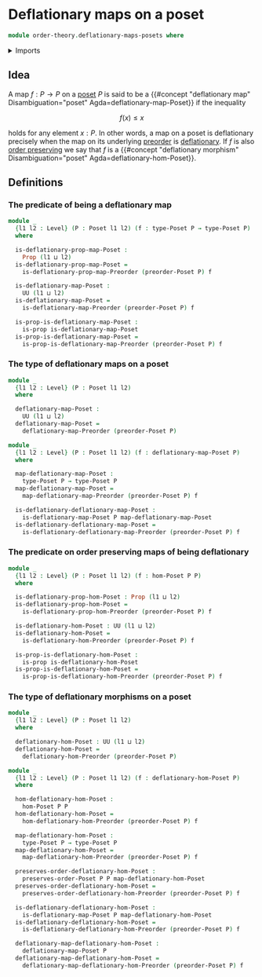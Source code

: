 # Deflationary maps on a poset

```agda
module order-theory.deflationary-maps-posets where
```

<details><summary>Imports</summary>

```agda
open import foundation.dependent-pair-types
open import foundation.dependent-products-propositions
open import foundation.propositions
open import foundation.subtypes
open import foundation.universe-levels

open import order-theory.deflationary-maps-preorders
open import order-theory.order-preserving-maps-posets
open import order-theory.posets
```

</details>

## Idea

A map $f : P → P$ on a [poset](order-theory.posets.md) $P$ is said to be a
{{#concept "deflationary map" Disambiguation="poset" Agda=deflationary-map-Poset}}
if the inequality

$$
  f(x) ≤ x
$$

holds for any element $x : P$. In other words, a map on a poset is deflationary
precisely when the map on its underlying [preorder](order-theory.preorders.md)
is [deflationary](order-theory.deflationary-maps-preorders.md). If $f$ is also
[order preserving](order-theory.order-preserving-maps-posets.md) we say that $f$
is a
{{#concept "deflationary morphism" Disambiguation="poset" Agda=deflationary-hom-Poset}}.

## Definitions

### The predicate of being a deflationary map

```agda
module _
  {l1 l2 : Level} (P : Poset l1 l2) (f : type-Poset P → type-Poset P)
  where

  is-deflationary-prop-map-Poset :
    Prop (l1 ⊔ l2)
  is-deflationary-prop-map-Poset =
    is-deflationary-prop-map-Preorder (preorder-Poset P) f

  is-deflationary-map-Poset :
    UU (l1 ⊔ l2)
  is-deflationary-map-Poset =
    is-deflationary-map-Preorder (preorder-Poset P) f

  is-prop-is-deflationary-map-Poset :
    is-prop is-deflationary-map-Poset
  is-prop-is-deflationary-map-Poset =
    is-prop-is-deflationary-map-Preorder (preorder-Poset P) f
```

### The type of deflationary maps on a poset

```agda
module _
  {l1 l2 : Level} (P : Poset l1 l2)
  where

  deflationary-map-Poset :
    UU (l1 ⊔ l2)
  deflationary-map-Poset =
    deflationary-map-Preorder (preorder-Poset P)

module _
  {l1 l2 : Level} (P : Poset l1 l2) (f : deflationary-map-Poset P)
  where

  map-deflationary-map-Poset :
    type-Poset P → type-Poset P
  map-deflationary-map-Poset =
    map-deflationary-map-Preorder (preorder-Poset P) f

  is-deflationary-deflationary-map-Poset :
    is-deflationary-map-Poset P map-deflationary-map-Poset
  is-deflationary-deflationary-map-Poset =
    is-deflationary-deflationary-map-Preorder (preorder-Poset P) f
```

### The predicate on order preserving maps of being deflationary

```agda
module _
  {l1 l2 : Level} (P : Poset l1 l2) (f : hom-Poset P P)
  where

  is-deflationary-prop-hom-Poset : Prop (l1 ⊔ l2)
  is-deflationary-prop-hom-Poset =
    is-deflationary-prop-hom-Preorder (preorder-Poset P) f

  is-deflationary-hom-Poset : UU (l1 ⊔ l2)
  is-deflationary-hom-Poset =
    is-deflationary-hom-Preorder (preorder-Poset P) f

  is-prop-is-deflationary-hom-Poset :
    is-prop is-deflationary-hom-Poset
  is-prop-is-deflationary-hom-Poset =
    is-prop-is-deflationary-hom-Preorder (preorder-Poset P) f
```

### The type of deflationary morphisms on a poset

```agda
module _
  {l1 l2 : Level} (P : Poset l1 l2)
  where

  deflationary-hom-Poset : UU (l1 ⊔ l2)
  deflationary-hom-Poset =
    deflationary-hom-Preorder (preorder-Poset P)

module _
  {l1 l2 : Level} (P : Poset l1 l2) (f : deflationary-hom-Poset P)
  where

  hom-deflationary-hom-Poset :
    hom-Poset P P
  hom-deflationary-hom-Poset =
    hom-deflationary-hom-Preorder (preorder-Poset P) f

  map-deflationary-hom-Poset :
    type-Poset P → type-Poset P
  map-deflationary-hom-Poset =
    map-deflationary-hom-Preorder (preorder-Poset P) f

  preserves-order-deflationary-hom-Poset :
    preserves-order-Poset P P map-deflationary-hom-Poset
  preserves-order-deflationary-hom-Poset =
    preserves-order-deflationary-hom-Preorder (preorder-Poset P) f

  is-deflationary-deflationary-hom-Poset :
    is-deflationary-map-Poset P map-deflationary-hom-Poset
  is-deflationary-deflationary-hom-Poset =
    is-deflationary-deflationary-hom-Preorder (preorder-Poset P) f

  deflationary-map-deflationary-hom-Poset :
    deflationary-map-Poset P
  deflationary-map-deflationary-hom-Poset =
    deflationary-map-deflationary-hom-Preorder (preorder-Poset P) f
```
